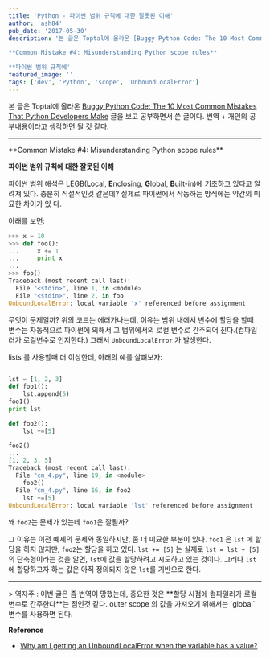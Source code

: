 ```yaml
---
title: 'Python - 파이썬 범위 규칙에 대한 잘못된 이해'
author: 'ash84'
pub_date: '2017-05-30'
description: '본 글은 Toptal에 올라온 [Buggy Python Code: The 10 Most Common Mistakes That Python Developers Make](https://www.toptal.com/python/top-10-mistakes-that-python-programmers-make) 글을 보고 공부하면서 쓴 글이다. 번역 + 개인의 공부내용이라고 생각하면 될 것 같다.

**Common Mistake #4: Misunderstanding Python scope rules**

**파이썬 범위 규칙에'
featured_image: ''
tags: ['dev', 'Python', 'scope', 'UnboundLocalError']
---
```


 
본 글은 Toptal에 올라온 [Buggy Python Code: The 10 Most Common Mistakes That Python Developers Make](https://www.toptal.com/python/top-10-mistakes-that-python-programmers-make) 글을 보고 공부하면서 쓴 글이다. 번역 + 개인의 공부내용이라고 생각하면 될 것 같다.
<hr/>
**Common Mistake #4: Misunderstanding Python scope rules**

**파이썬 범위 규칙에 대한 잘못된 이해**

파이썬 범위 해석은 [LEGB](https://blog.mozilla.org/webdev/2011/01/31/python-scoping-understanding-legb/)(**L**ocal, **E**nclosing, **G**lobal, **B**uilt-in)에 기초하고 있다고 알려져 있다. 충분히 직설적인것 같은데? 실제로 파이썬에서 작동하는 방식에는 약간의 미묘한 차이가 있
다. 

아래를 보면:
```python 
>>> x = 10
>>> def foo():
...     x += 1
...     print x
...
>>> foo()
Traceback (most recent call last):
  File "<stdin>", line 1, in <module>
  File "<stdin>", line 2, in foo
UnboundLocalError: local variable 'x' referenced before assignment
```

무엇이 문제일까? 위의 코드는 에러가나는데, 이유는 범위 내에서 변수에 할당을 할때 변수는 자동적으로 파이썬에 의해서 그 범위에서의 로컬 변수로 간주되어 진다.(컴파일러가 로컬변수로 인지한다.) 그래서 `UnboundLocalError` 가 발생한다. 

lists 를 사용할때 더 이상한데, 아래의 예를 살펴보자:

```python 

lst = [1, 2, 3]
def foo1():
    lst.append(5)
foo1()
print lst

def foo2():
    lst +=[5]

foo2()
...
[1, 2, 3, 5]
Traceback (most recent call last):
  File "cm_4.py", line 19, in <module>
    foo2()
  File "cm_4.py", line 16, in foo2
    lst +=[5]
UnboundLocalError: local variable 'lst' referenced before assignment

```

왜 `foo2`는 문제가 있는데 `foo1`은 잘될까? 

그 이유는 이전 예제의 문제와 동일하지만, 좀 더 미묘한 부분이 있다. `foo1` 은 `lst` 에 할당을 하지 않지만, `foo2`는 할당을 하고 있다. `lst += [5]` 는 실제로 `lst = lst + [5]` 의 단축형이라는 것을 알면, `lst`에 값을 할당하려고 시도하고 있는 것이다. 그러나 `lst`에 할당하고자 하는 값은 아직 정의되지 않은 `lst`를 기반으로 한다. 

<hr>
> 역자주 : 이번 글은 좀 번역이 망했는데, 중요한 것은 **할당 시점에 컴파일러가 로컬변수로 간주한다**는 점인것 같다. outer scope 의 값을 가져오기 위해서는 `global` 변수를 사용하면 된다. 


**Reference**

- [Why am I getting an UnboundLocalError when the variable has a value?](https://docs.python.org/2/faq/programming.html#why-am-i-getting-an-unboundlocalerror-when-the-variable-has-a-value)
